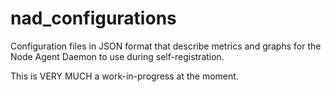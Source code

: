 nad_configurations
==================

Configuration files in JSON format that describe metrics and graphs for the Node Agent Daemon to use during self-registration.

This is VERY MUCH a work-in-progress at the moment.

